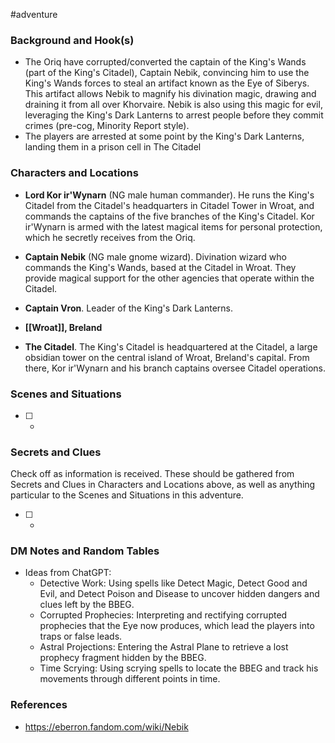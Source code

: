  #adventure 

### Background and Hook(s)

* The Oriq have corrupted/converted the captain of the King's Wands (part of the King's Citadel), Captain Nebik, convincing him to use the King's Wands forces to steal an artifact known as the Eye of Siberys. This artifact allows Nebik to magnify his divination magic, drawing and draining it from all over Khorvaire. Nebik is also using this magic for evil, leveraging the King's Dark Lanterns to arrest people before they commit crimes (pre-cog, Minority Report style).
* The players are arrested at some point by the King's Dark Lanterns, landing them in a prison cell in The Citadel

### Characters and Locations

* **Lord Kor ir'Wynarn** (NG male human commander). He runs the King's Citadel from the Citadel's headquarters in Citadel Tower in Wroat, and commands the captains of the five branches of the King's Citadel. Kor ir'Wynarn is armed with the latest magical items for personal protection, which he secretly receives from the Oriq.
* **Captain Nebik** (NG male gnome wizard). Divination wizard who commands the King's Wands, based at the Citadel in Wroat. They provide magical support for the other agencies that operate within the Citadel.
* **Captain Vron**. Leader of the King's Dark Lanterns.

* **[[Wroat]], Breland**
* **The Citadel**. The King's Citadel is headquartered at the Citadel, a large obsidian tower on the central island of Wroat, Breland's capital. From there, Kor ir'Wynarn and his branch captains oversee Citadel operations.

### Scenes and Situations

 - [ ] -

### Secrets and Clues
Check off as information is received. These should be gathered from Secrets and Clues in Characters and Locations above, as well as anything particular to the Scenes and Situations in this adventure.

 - [ ] -

### DM Notes and Random Tables

- Ideas from ChatGPT:
	- Detective Work: Using spells like Detect Magic, Detect Good and Evil, and Detect Poison and Disease to uncover hidden dangers and clues left by the BBEG.
	- Corrupted Prophecies: Interpreting and rectifying corrupted prophecies that the Eye now produces, which lead the players into traps or false leads.
	- Astral Projections: Entering the Astral Plane to retrieve a lost prophecy fragment hidden by the BBEG.
	- Time Scrying: Using scrying spells to locate the BBEG and track his movements through different points in time.

### References

- https://eberron.fandom.com/wiki/Nebik
